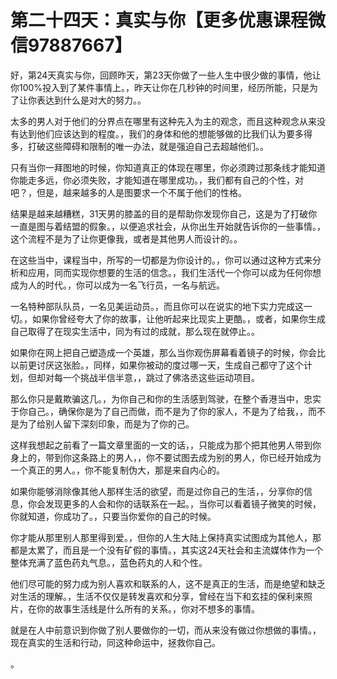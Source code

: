 # 第二十四天：真实与你【更多优惠课程微信97887667】

好，第24天真实与你，回顾昨天，第23天你做了一些人生中很少做的事情，他让你100%投入到了某件事情上。，昨天让你在几秒钟的时间里，经历所能，只是为了让你表达到什么是对大的努力。。

太多的男人对于他们的分界点在哪里有这种先入为主的观念，而且这种观念从来没有达到他们应该达到的程度。，我们的身体和他的想能够做的比我们认为要多得多，打破这些障碍和限制的唯一办法，就是强迫自己去超越他们。。

只有当你一拜图地的时候，你知道真正的体现在哪里，你必须跨过那条线才能知道你能走多远，你必须失败，才能知道在哪里成功。，我们都有自己的个性，对吧？，但是，越来越多的人是图要求一个不属于他们的性格。

结果是越来越糟糕，31天男的膝盖的目的是帮助你发现你自己，这是为了打破你一直是图与着结盟的假象。，以便追求社会，从你出生开始就告诉你的一些事情。，这个流程不是为了让你更像我，或者是其他男人而设计的。。

在这些当中，课程当中，所写的一切都是为你设计的。，你可以通过这种方式来分析和应用，同而实现你想要的生活的信念。，我们生活代一个你可以成为任何你想成为人的时代。，你可以成为一名飞行员，一名与航远。

一名特种部队队员，一名见美运动员。，而且你可以在说实的地下实力完成这一切。，如果你曾经夸大了你的故事，让他听起来比现实上更酷。，或者，如果你生成自己取得了在现实生活中，同为有过的成就，那么现在就停止。。

如果你在网上把自己塑造成一个英雄，那么当你观伤屏幕看着镜子的时候，你会比以前更讨厌这张脸。，同样，如果你被动的度过哪一天，生成自己都守了这个计划，但却对每一个挑战半信半意，，跳过了佛洛丞这些运动项目。

那么你只是戴欺骗这几。，为你自己和你的生活感到驾驶，在整个香港当中，忠实于你自己。，确保你是为了自己而做，而不是为了你的家人，不是为了给我，，而不是为了给别人留下深刻印象，而是为了你的己。

这样我想起之前看了一篇文章里面的一文的话，，只能成为那个把其他男人带到你身上的，带到你这条路上的男人，，你不要试图去成为别的男人，你已经开始成为一个真正的男人。，你不能复制伪大，那是来自内心的。

如果你能够消除像其他人那样生活的欲望，而是过你自己的生活，，分享你的信息，你会发现更多的人会和你的话联系在一起。，当你可以看着镜子微笑的时候，你就知道，你成功了。，只要当你爱你的自己的时候。

你才能从那里别人那里得到爱。，但你的人生大陆上保持真实试图成为其他人，那都是太累了，而且是一个没有矿假的事情。，其实这24天社会和主流媒体作为一个整体充满了蓝色药丸气息。，蓝色药丸的人和个性。

他们尽可能的努力成为别人喜欢和联系的人，这不是真正的生活，而是绝望和缺乏对生活的理解。，生活不仅仅是转发喜欢和分享，曾经在当下和玄挂的保利来照片，在你的故事生活线是什么所有的关系。，你对不想多的事情。

就是在人中前意识到你做了别人要做你的一切，而从来没有做过你想做的事情。，现在真实的生活和行动，同这种命运中，拯救你自己。

。